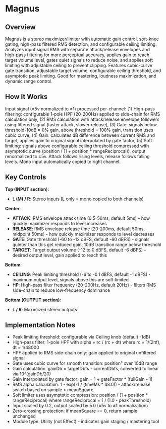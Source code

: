 # Magnus

## Overview
Magnus is a stereo maximizer/limiter with automatic gain control, soft-knee gating, high-pass filtered RMS detection, and configurable ceiling limiting. Analyzes input signal RMS with separate attack/release envelopes and high-pass filtering for more perceptual accuracy, applies gain to reach target volume level, gates quiet signals to reduce noise, and applies soft limiting with adjustable ceiling to prevent clipping. Features cubic-curve gate transition, adjustable target volume, configurable ceiling threshold, and asymptotic peak limiting. Good for mastering, loudness maximization, and dynamic range control.

## How It Works
Input signal (±5v normalized to ±1) processed per-channel: (1) High-pass filtering: configurable 1-pole HPF (20-200Hz) applied to side-chain for RMS calculation only, (2) RMS calculation with attack/release envelope followers using filtered signal (faster attack, slower release), (3) Gate: signals below threshold-10dB = 0% gain, above threshold = 100% gain, transition uses cubic curve, (4) Gain: calculates dB difference between current RMS and target, applies gain to original signal interpolated by gate factor, (5) Soft limiting: signals above configurable ceiling threshold compressed with asymptotic curve (position / (1 + position * rangeReciprocal)), output renormalized to ±5v. Attack follows rising levels, release follows falling levels. Mono input automatically copied to right channel.

## Key Controls
**Top (INPUT section)**:
- **L (M) / R**: Stereo inputs (L only = mono copied to both channels)

**Center**:
- **ATTACK**: RMS envelope attack time (0.5-50ms, default 5ms) - how quickly maximizer responds to level increases
- **RELEASE**: RMS envelope release time (20-200ms, default 50ms, midpoint 50ms) - how quickly maximizer responds to level decreases
- **GATE**: Gate threshold (-60 to -12 dBFS, default -60 dBFS) - signals quieter than this get reduced gain, 10dB transition range below threshold
- **TARGET**: Target output volume (-12 to 0 dBFS, default -6 dBFS) - desired output level, gain applied to reach this

**Bottom**:
- **CEILING**: Peak limiting threshold (-6 to -0.1 dBFS, default -1 dBFS) - maximum output level, signals above this are soft-limited
- **HP**: High-pass filter frequency (20-200Hz, default 20Hz) - filters RMS side-chain to reduce low-frequency dominance

**Bottom (OUTPUT section)**:
- **L / R**: Maximized stereo outputs

## Implementation Notes
- Peak limiting threshold: configurable via Ceiling knob (default -1dB)
- High-pass filter: 1-pole HPF with alpha = rc / (rc + dt) where rc = 1/(2πf), dt = 1/48000
- HPF applied to RMS side-chain only: gain applied to original unfiltered signal
- Gate uses cubic curve for smooth transition: position³ over 10dB range
- Gain calculation: gainDb = targetDbfs - currentDbfs, converted to linear via 10^(gainDb/20)
- Gain interpolated by gate factor: gain = 1 + gateFactor * (fullGain - 1)
- RMS alpha calculation: 1 - exp(-1 / (timeMs * 48.0)) - attack/release switch based on sample > meanSquare
- Soft limiter uses asymptotic compression: position / (1 + position * rangeReciprocal) where rangeReciprocal = 1 / (1.0 - peakThreshold)
- Input scaled by 0.2, output scaled by 5.0 (±5v to ±1 normalization)
- Zero-crossing protection: if meanSquare == 0, return sample unchanged
- Module type: Utility (not Effect) - indicates gain staging / mastering tool
